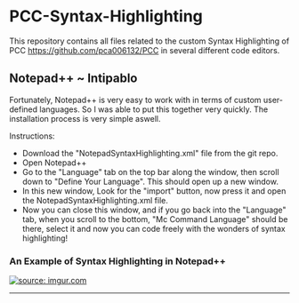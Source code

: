 # PCC-Syntax-Highlighting

This repository contains all files related to the custom Syntax Highlighting of PCC https://github.com/pca006132/PCC in several different code editors.

## Notepad++ ~ Intipablo

Fortunately, Notepad++ is very easy to work with in terms of custom user-defined languages. So I was able to put this together very quickly. The installation process is very simple aswell.

Instructions:
- Download the "NotepadSyntaxHighlighting.xml" file from the git repo.
- Open Notepad++
- Go to the "Language" tab on the top bar along the window, then scroll down to "Define Your Language". This should open up a new window.
- In this new window, Look for the "import" button, now press it and open the NotepadSyntaxHighlighting.xml file.
- Now you can close this window, and if you go back into the "Language" tab, when you scroll to the bottom, "Mc Command Language" should be there, select it and now you can code freely with the wonders of syntax highlighting!

### An Example of Syntax Highlighting in Notepad++

<a href="http://imgur.com/qQ7w3LS"><img src="http://i.imgur.com/qQ7w3LS.png" title="source: imgur.com" /></a>

------------------------------------------------------------------------------------------------------------------------------------------
